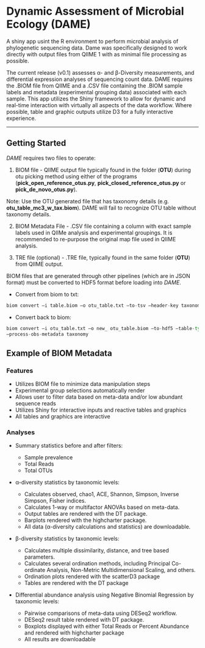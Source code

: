 # Dynamic Assessment of Microbial Ecology (DAME)

A shiny app usint the R environment to perform microbial analysis of phylogenetic sequencing data.  Dame was specifically designed to work directly with output files from QIIME 1 with as minimal file processing as possible.

The current release (v0.1) assesses α- and β-Diversity measurements, and differential expression analyses of sequencing count data. DAME requires the .BIOM file from QIIME and a .CSV file containing the .BIOM sample labels and metadata (experimental grouping data) associated with each sample. This app utilizes the Shiny framework to allow for dynamic and real-time interaction with virtually all aspects of the data workflow. Where possible, table and graphic outputs utilize D3 for a fully interactive experience.

---

## Getting Started

*DAME* requires two files to operate:

1. BIOM file - QIIME output file typically found in the folder (**OTU**) during otu picking method using either of the programs (**pick_open_reference_otus.py**, **pick_closed_reference_otus.py** or **pick_de_novo_otus.py**).

  Note: Use the OTU generated file that has taxonomy details (e.g. **otu_table_mc3_w_tax.biom**).  DAME will fail to recognize OTU table without taxonomy details.

2. BIOM Metadata File - .CSV file containing a column with exact sample labels used in QIIMe analysis and experimental groupings.  It is recommended to re-purpose the original map file used in QIIME analysis.

3. TRE file (optional) - .TRE file, typically found in the same folder (**OTU**) from QIIME output.

BIOM files that are generated through other pipelines (which are in JSON format) must be converted to HDF5 format before loading into *DAME*.

* Convert from biom to txt:

```python
biom convert –i table.biom –o otu_table.txt –to-tsv –header-key taxonomy
```

*	Convert back to biom:

```python
biom convert –i otu_table.txt –o new_ otu_table.biom –to-hdf5 –table-type=”OTU table”
–process-obs-metadata taxonomy
```

## Example of BIOM Metadata 

### Features 

- Utilizes BIOM file to minimize data manipulation steps
- Experimental group selections automatically render 
- Allows user to filter data based on meta-data and/or low abundant sequence reads
- Utilizes Shiny for interactive inputs and reactive tables and graphics
- All tables and graphics are interactive


### Analyses 

- Summary statistics before and after filters:
   * Sample prevalence
   * Total Reads
   * Total OTUs 
   
- α-diversity statistics by taxonomic levels:
   * Calculates observed, chao1, ACE, Shannon, Simpson, Inverse Simpson, Fisher indices.
   * Calculates 1-way or multifactor ANOVAs based on meta-data.
   * Output tables are rendered with the DT package.
   * Barplots rendered with the highcharter package.
   * All data (α-diversity calculations and statistics) are downloadable.
   
- β-diversity statistics by taxonomic levels:
   * Calculates multiple dissimilarity, distance, and tree based parameters.
   * Calculates several ordination methods, including Principal Co-ordinate Analysis, Non-Metric Multidimensional Scaling, and others.
   * Ordination plots rendered with the scatterD3 package
   * Tables are rendered with the DT package
   
- Differential abundance analysis using Negative Binomial Regression by taxonomic levels:
   * Pairwise comparisons of meta-data using DESeq2 workflow.
   * DESeq2 result table rendered with DT package.
   * Boxplots displayed with either Total Reads or Percent Abundance and rendered with highcharter package
   * All results are downloadable
